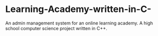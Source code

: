 # Learning-Academy-written-in-C-
An admin management system for an online learning academy. A high school computer science project written in C++.
